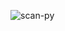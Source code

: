 ![scan-py](https://user-images.githubusercontent.com/53983340/75299690-798b8b80-5814-11ea-8d00-48e35b5c56c8.jpg)
